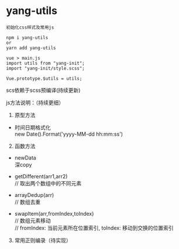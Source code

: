 # yang-utils

```
初始化css样式及常用js

npm i yang-utils  
or  
yarn add yang-utils  

vue > main.js  
import utils from "yang-init";  
import "yang-init/style.scss";  
  
Vue.prototype.$utils = utils;
```
scs依赖于scss预编译(持续更新)

js方法说明：（持续更细）

1. 原型方法
* 时间日期格式化  
new Date().Format('yyyy-MM-dd hh:mm:ss')

2. 函数方法
* newData  
深copy

* getDifferent(arr1,arr2)  
// 取出两个数组中的不同元素

* arrayDedup(arr)  
// 数组去重

* swapItem(arr,fromIndex,toIndex)  
// 数组元素移动  
// fromIndex: 当前元素所在位置索引, toIndex: 移动到交换的位置索引

3. 常用正则编录（待实现）  
